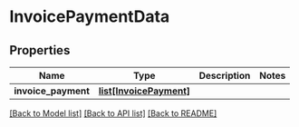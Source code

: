# InvoicePaymentData

## Properties
Name | Type | Description | Notes
------------ | ------------- | ------------- | -------------
**invoice_payment** | [**list[InvoicePayment]**](InvoicePayment.md) |  | 

[[Back to Model list]](../README.md#documentation-for-models) [[Back to API list]](../README.md#documentation-for-api-endpoints) [[Back to README]](../README.md)


